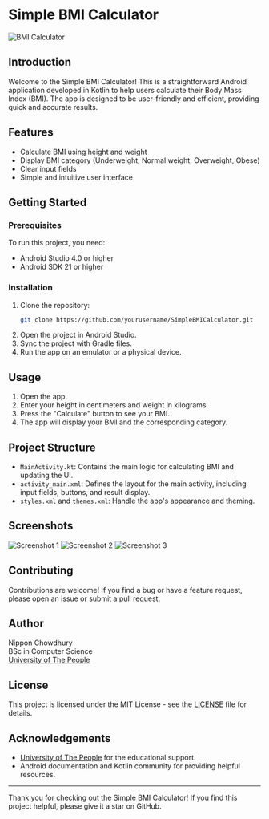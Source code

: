 # Simple BMI Calculator

![BMI Calculator](![Picture1](https://github.com/iamnippon/BMI-APP-Kotlin/assets/170748816/f86afc9a-aced-4319-a5c8-b111e304bb89)
)

## Introduction
Welcome to the Simple BMI Calculator! This is a straightforward Android application developed in Kotlin to help users calculate their Body Mass Index (BMI). The app is designed to be user-friendly and efficient, providing quick and accurate results.

## Features
- Calculate BMI using height and weight
- Display BMI category (Underweight, Normal weight, Overweight, Obese)
- Clear input fields
- Simple and intuitive user interface

## Getting Started

### Prerequisites
To run this project, you need:
- Android Studio 4.0 or higher
- Android SDK 21 or higher

### Installation
1. Clone the repository:
    ```sh
    git clone https://github.com/yourusername/SimpleBMICalculator.git
    ```
2. Open the project in Android Studio.
3. Sync the project with Gradle files.
4. Run the app on an emulator or a physical device.

## Usage
1. Open the app.
2. Enter your height in centimeters and weight in kilograms.
3. Press the "Calculate" button to see your BMI.
4. The app will display your BMI and the corresponding category.

## Project Structure
- `MainActivity.kt`: Contains the main logic for calculating BMI and updating the UI.
- `activity_main.xml`: Defines the layout for the main activity, including input fields, buttons, and result display.
- `styles.xml` and `themes.xml`: Handle the app's appearance and theming.

## Screenshots
![Screenshot 1](![image](https://github.com/iamnippon/BMI-APP-Kotlin/assets/170748816/a641f480-37ff-44f0-bdef-82333a2b5b7e)
)
![Screenshot 2](![image](https://github.com/iamnippon/BMI-APP-Kotlin/assets/170748816/eb422d6d-9d00-4f25-946f-052eed9c37c0)
)
![Screenshot 3](![image](https://github.com/iamnippon/BMI-APP-Kotlin/assets/170748816/eb92309f-fb69-4010-9b50-8ba44240e779)
)

## Contributing
Contributions are welcome! If you find a bug or have a feature request, please open an issue or submit a pull request.

## Author
Nippon Chowdhury  
BSc in Computer Science  
[University of The People](https://www.uopeople.edu/)

## License
This project is licensed under the MIT License - see the [LICENSE](LICENSE) file for details.

## Acknowledgements
- [University of The People](https://www.uopeople.edu/) for the educational support.
- Android documentation and Kotlin community for providing helpful resources.

---

Thank you for checking out the Simple BMI Calculator! If you find this project helpful, please give it a star on GitHub.
